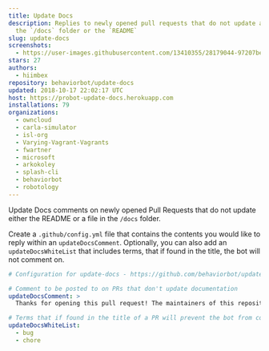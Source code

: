 ```yaml
---
title: Update Docs
description: Replies to newly opened pull requests that do not update a file in
  the `/docs` folder or the `README`
slug: update-docs
screenshots:
  - https://user-images.githubusercontent.com/13410355/28179044-97207bee-67b5-11e7-80d0-0c8ede4a325f.png
stars: 27
authors:
  - hiimbex
repository: behaviorbot/update-docs
updated: 2018-10-17 22:02:17 UTC
host: https://probot-update-docs.herokuapp.com
installations: 79
organizations:
  - owncloud
  - carla-simulator
  - isl-org
  - Varying-Vagrant-Vagrants
  - fwartner
  - microsoft
  - arkokoley
  - splash-cli
  - behaviorbot
  - robotology
---
```



Update Docs comments on newly opened Pull Requests that do not update either the README or a file in the `/docs` folder.

Create a `.github/config.yml` file that contains the contents you would like to reply within an `updateDocsComment`. Optionally, you can also add an `updateDocsWhiteList` that includes terms, that if found in the title, the bot will not comment on.

```yml
# Configuration for update-docs - https://github.com/behaviorbot/update-docs

# Comment to be posted to on PRs that don't update documentation
updateDocsComment: >
  Thanks for opening this pull request! The maintainers of this repository would appreciate it if you would update some of our documentation based on your changes.

# Terms that if found in the title of a PR will prevent the bot from commenting on it
updateDocsWhiteList:
  - bug
  - chore
```
